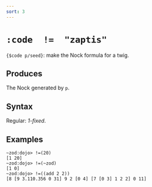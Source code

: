 ```yaml
---
sort: 3
---
```


# `:code  !=  "zaptis"`

`{$code p/seed}`: make the Nock formula for a twig.

## Produces

The Nock generated by `p`.

## Syntax

Regular: *1-fixed*.

## Examples

```
~zod:dojo> !=(20)
[1 20]
~zod:dojo> !=(~zod)
[1 0]
~zod:dojo> !=((add 2 2))
[8 [9 3.110.356 0 31] 9 2 [0 4] [7 [0 3] 1 2 2] 0 11]
```

